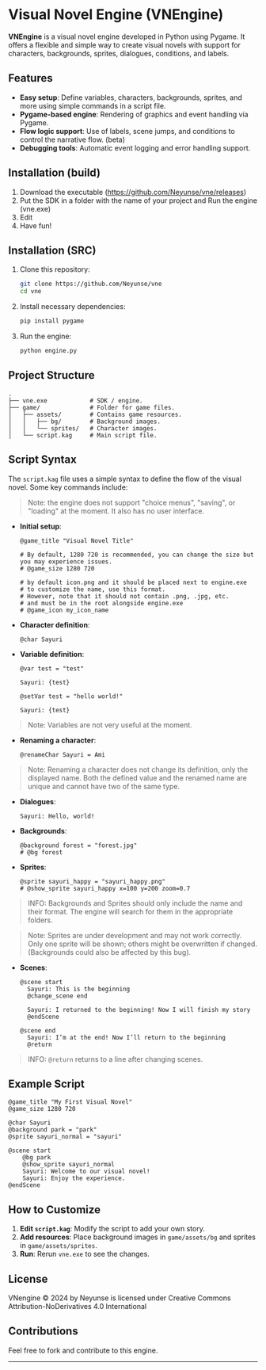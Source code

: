 # Visual Novel Engine (VNEngine)

**VNEngine** is a visual novel engine developed in Python using Pygame. It offers a flexible and simple way to create visual novels with support for characters, backgrounds, sprites, dialogues, conditions, and labels.

## Features

- **Easy setup**: Define variables, characters, backgrounds, sprites, and more using simple commands in a script file.
- **Pygame-based engine**: Rendering of graphics and event handling via Pygame.
- **Flow logic support**: Use of labels, scene jumps, and conditions to control the narrative flow. (beta)
- **Debugging tools**: Automatic event logging and error handling support.

## Installation (build)

1. Download the executable (https://github.com/Neyunse/vne/releases)
2. Put the SDK in a folder with the name of your project and Run the engine (vne.exe)
3. Edit
4. Have fun!

## Installation (SRC)

1. Clone this repository:
   ```bash
   git clone https://github.com/Neyunse/vne
   cd vne
   ```

2. Install necessary dependencies:
   ```bash
   pip install pygame
   ```

3. Run the engine:
   ```bash
   python engine.py
   ```

## Project Structure

```plaintext
.
├── vne.exe            # SDK / engine.
├── game/              # Folder for game files.
│   ├── assets/        # Contains game resources.
│   │   ├── bg/        # Background images.
│   │   └── sprites/   # Character images.
│   └── script.kag     # Main script file.
```

## Script Syntax

The `script.kag` file uses a simple syntax to define the flow of the visual novel. Some key commands include:

>Note: the engine does not support "choice menus", "saving", or "loading" at the moment. It also has no user interface.

- **Initial setup**:
  ```plaintext
  @game_title "Visual Novel Title"
  
  # By default, 1280 720 is recommended, you can change the size but you may experience issues.
  # @game_size 1280 720

  # by default icon.png and it should be placed next to engine.exe
  # to customize the name, use this format.
  # However, note that it should not contain .png, .jpg, etc.
  # and must be in the root alongside engine.exe
  # @game_icon my_icon_name
  ```

- **Character definition**:
  ```plaintext
  @char Sayuri
  ```

- **Variable definition**:
  ```plaintext
  @var test = "test"

  Sayuri: {test}

  @setVar test = "hello world!"

  Sayuri: {test}
  ```

> Note: Variables are not very useful at the moment.

- **Renaming a character**:
  ```plaintext
  @renameChar Sayuri = Ami
  ```
> Note: Renaming a character does not change its definition, only the displayed name. Both the defined value and the renamed name are unique and cannot have two of the same type.

- **Dialogues**:
  ```plaintext
  Sayuri: Hello, world!
  ```

- **Backgrounds**:
  ```plaintext
  @background forest = "forest.jpg"
  # @bg forest
  ```

- **Sprites**:
  ```plaintext
  @sprite sayuri_happy = "sayuri_happy.png"
  # @show_sprite sayuri_happy x=100 y=200 zoom=0.7
  ```
>INFO: Backgrounds and Sprites should only include the name and their format. The engine will search for them in the appropriate folders.

>Note: Sprites are under development and may not work correctly. Only one sprite will be shown; others might be overwritten if changed. (Backgrounds could also be affected by this bug).

- **Scenes**:
  ```plaintext
  @scene start
    Sayuri: This is the beginning
    @change_scene end

    Sayuri: I returned to the beginning! Now I will finish my story
    @endScene

  @scene end
    Sayuri: I’m at the end! Now I’ll return to the beginning
    @return
  ```

>INFO: `@return` returns to a line after changing scenes.

## Example Script

```plaintext
@game_title "My First Visual Novel"
@game_size 1280 720

@char Sayuri
@background park = "park"
@sprite sayuri_normal = "sayuri"

@scene start
    @bg park
    @show_sprite sayuri_normal
    Sayuri: Welcome to our visual novel!
    Sayuri: Enjoy the experience.
@endScene
```

## How to Customize

1. **Edit `script.kag`**: Modify the script to add your own story.
2. **Add resources**: Place background images in `game/assets/bg` and sprites in `game/assets/sprites`.
3. **Run**: Rerun `vne.exe` to see the changes.

## License

VNengine © 2024 by Neyunse is licensed under Creative Commons Attribution-NoDerivatives 4.0 International

## Contributions

Feel free to fork and contribute to this engine.

---